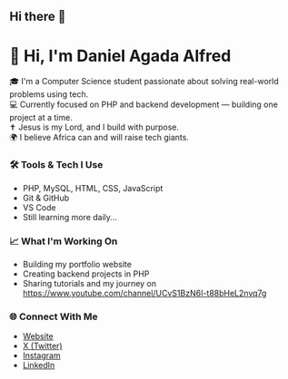 ## Hi there 👋

<!--
**CodyDani/CodyDani** is a ✨ _special_ ✨ repository because its `README.md` (this file) appears on your GitHub profile.

Here are some ideas to get you started:

- 🔭 I’m currently working on ...
- 🌱 I’m currently learning ...
- 👯 I’m looking to collaborate on ...
- 🤔 I’m looking for help with ...
- 💬 Ask me about ...
- 📫 How to reach me: ...
- 😄 Pronouns: ...
- ⚡ Fun fact: ...
-->




# 👋 Hi, I'm Daniel Agada Alfred

🎓 I'm a Computer Science student passionate about solving real-world problems using tech.  
💻 Currently focused on PHP and backend development — building one project at a time.  
✝️ Jesus is my Lord, and I build with purpose.  
🌍 I believe Africa can and will raise tech giants.

### 🛠️ Tools & Tech I Use
- PHP, MySQL, HTML, CSS, JavaScript
- Git & GitHub
- VS Code
- Still learning more daily...

### 📈 What I'm Working On
- Building my portfolio website
- Creating backend projects in PHP
- Sharing tutorials and my journey on https://www.youtube.com/channel/UCvS1BzN6I-t88bHeL2nvq7g

### 🌐 Connect With Me
- [Website](https://yourwebsite.com)
- [X (Twitter)](https://x.com/CodeDanie)
- [Instagram](https://www.instagram.com/code.danie)
- [LinkedIn](https://www.linkedin.com/in/daniel-agada-alfred-9a799a343)
